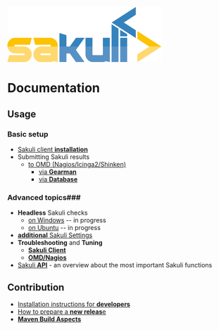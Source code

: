 ![sakuli-logo](pics/sakuli_logo_small.png) 

 

# Documentation

## Usage
### Basic setup

* [Sakuli client **installation**](installation-client.md)
* Submitting Sakuli results 
  * [to OMD (Nagios/Icinga2/Shinken)](installation-omd.md)
    * [via **Gearman**](receiver-gearman.md)
    * [via **Database**](receiver-database.md)

### Advanced topics###

* **Headless** Sakuli checks
  * [on Windows](headless-windows.md) -- in progress
  * [on Ubuntu](headless-ubuntu.md) -- in progress
* [**additional** Sakuli Settings](additional-settings.md)
* **Troubleshooting** and **Tuning**
  * [**Sakuli Client**](troubleshooting-tuning-sakuli-client.md) 
  * [**OMD/Nagios**](troubleshooting-omd.md) 
* [Sakuli **API**](sakuli-api.md) - an overview about the most important Sakuli functions

## Contribution

* [Installation instructions for **developers**](development/installation-developers.md)
* [How to prepare a **new releas**e](development/how-to-release.md)
* [**Maven Build Aspects**](development/maven-aspects.md)